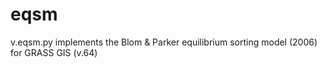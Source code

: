 # eqsm
v.eqsm.py implements the Blom &amp; Parker equilibrium sorting model (2006) for GRASS GIS (v.64)
